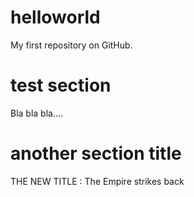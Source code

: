 # helloworld
My first repository on GitHub.

# test section
Bla bla bla....

# another section title
THE NEW TITLE : The Empire strikes back



